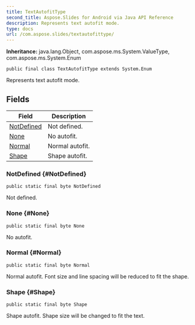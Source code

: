 ```yaml
---
title: TextAutofitType
second_title: Aspose.Slides for Android via Java API Reference
description: Represents text autofit mode.
type: docs
url: /com.aspose.slides/textautofittype/
---
```

**Inheritance:**
java.lang.Object, com.aspose.ms.System.ValueType, com.aspose.ms.System.Enum
```
public final class TextAutofitType extends System.Enum
```

Represents text autofit mode.
## Fields

| Field | Description |
| --- | --- |
| [NotDefined](#NotDefined) | Not defined. |
| [None](#None) | No autofit. |
| [Normal](#Normal) | Normal autofit. |
| [Shape](#Shape) | Shape autofit. |
### NotDefined {#NotDefined}
```
public static final byte NotDefined
```


Not defined.

### None {#None}
```
public static final byte None
```


No autofit.

### Normal {#Normal}
```
public static final byte Normal
```


Normal autofit. Font size and line spacing will be reduced to fit the shape.

### Shape {#Shape}
```
public static final byte Shape
```


Shape autofit. Shape size will be changed to fit the text.

